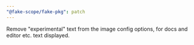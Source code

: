 ```yaml
---
"@fake-scope/fake-pkg": patch
---
```


Remove "experimental" text from the image config options, for docs and editor etc. text displayed.
